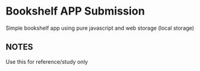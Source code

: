 # Bookshelf APP Submission

Simple bookshelf app using pure javascript and web storage (local storage)

## NOTES

Use this for reference/study only
